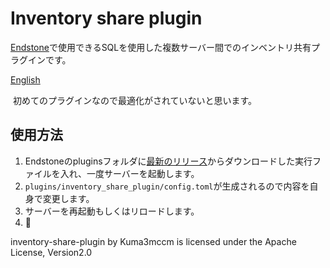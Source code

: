 # Inventory share plugin
[Endstone](https://github.com/EndstoneMC/endstone "Endstone")で使用できるSQLを使用した複数サーバー間でのインベントリ共有プラグインです。

[English](https://github.com/Kuma3mccm/inventory-share-plugin/blob/master/README.md)

​
初めてのプラグインなので最適化がされていないと思います。
​
## 使用方法
1. Endstoneのpluginsフォルダに[最新のリリース](https://github.com/Kuma3mccm/inventory-share-plugin/releases/latest)からダウンロードした実行ファイルを入れ、一度サーバーを起動します。
2. `plugins/inventory_share_plugin/config.toml`が生成されるので内容を自身で変更します。
3. サーバーを再起動もしくはリロードします。
4. :partying_face: 

inventory-share-plugin by Kuma3mccm is licensed under the Apache License, Version2.0
